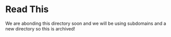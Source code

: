 # Read This

We are abonding this directory soon and we will be using subdomains and a new directory so this is archived!
